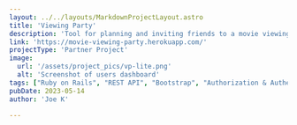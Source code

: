 ```yaml
---
layout: ../../layouts/MarkdownProjectLayout.astro
title: 'Viewing Party'
description: 'Tool for planning and inviting friends to a movie viewing party'
link: 'https://movie-viewing-party.herokuapp.com/'
projectType: 'Partner Project'
image: 
  url: '/assets/project_pics/vp-lite.png' 
  alt: 'Screenshot of users dashboard'
tags: ["Ruby on Rails", "REST API", "Bootstrap", "Authorization & Authentication", "Heroku"]
pubDate: 2023-05-14
author: 'Joe K'

---
```

